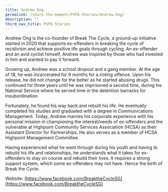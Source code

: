 ```yaml
---
title: Andrew Ong
permalink: /share-the-moment/PVPA-Stories/Andrew-Ong/
description: ""
third_nav_title: PVPA Stories
---
```

Andrew Ong is the co-founder of Break The Cycle, a ground-up initiative started in 2020 that supports ex-offenders in breaking the cycle of recidivism and achieve positive life goals through cycling. An ex-offender and an avid cyclist himself, Andrew was inspired by those who had invested in him and wanted to pay it forward.

Growing up, Andrew was a school dropout and a gang member. At the age of 18, he was incarcerated for 9 months for a rioting offence. Upon his release, he did not change for the better as he started abusing drugs. This continued for three years until he was imprisoned a second time, during his National Service where he served time in the detention barracks for insubordination.

Fortunately, he found his way back and rebuilt his life. He eventually completed his studies and graduated with a degree in Communications Management. Today, Andrew marries his corporate experience with his personal mission in championing the interest/needs of ex-offenders and the vulnerable at Highpoint Community Services Association (HCSA) as their Assistant Director for Partnerships. He also serves as a member of HCSA Highpoint Management Committee.

Having experienced what he went through during his youth and having to rebuild his life and relationships, he understands what it takes for ex-offenders to stay on course and rebuild their lives. It requires a strong support system, which some ex-offenders may not have. Hence the birth of Break the Cycle.

Website: [https://www.facebook.com/BreaktheCycleSG](https://www.facebook.com/BreaktheCycleSG)